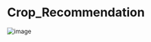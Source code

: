 # Crop_Recommendation
![image](https://github.com/user-attachments/assets/8ebf46a9-06f9-485e-8b07-168ae112583c)
